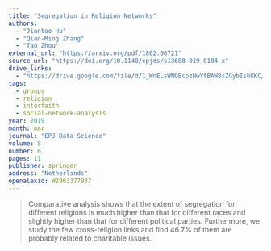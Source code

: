```yaml
---
title: "Segregation in Religion Networks"
authors:
  - "Jiantao Hu"
  - "Qian-Ming Zhang"
  - "Tao Zhou"
external_url: "https://arxiv.org/pdf/1802.06721"
source_url: "https://doi.org/10.1140/epjds/s13688-019-0184-x"
drive_links:
  - "https://drive.google.com/file/d/1_WnELsWNQBcpzNwYtBAW8sZGybIsbKKC/view?usp=drivesdk"
tags:
  - groups
  - religion
  - interfaith
  - social-network-analysis
year: 2019
month: mar
journal: "EPJ Data Science"
volume: 8
number: 6
pages: 11
publisher: springer
address: "Netherlands"
openalexid: W2963377937
---
```


> Comparative analysis shows that the extent of segregation for different religions is much higher than that for different races and slightly higher than that for different political parties.
> Furthermore, we study the few cross-religion links and find 46.7% of them are probably related to charitable issues.

